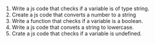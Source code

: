 1. Write a js code that checks if a variable is of type string.
2. Create a js code that converts a number to a string
3. Write a function that checks if a variable is a boolean.
4. Write a js code that convets a string to lowercase.
5.  Crate a js code that checks if a variable is undefined.